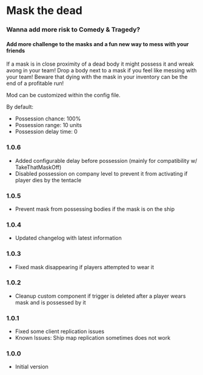 # Mask the dead

### Wanna add more risk to Comedy & Tragedy? 
#### Add more challenge to the masks and a fun new way to mess with your friends

If a mask is in close proximity of a dead body it might possess it and wreak avong in your team! Drop a body next to a mask if you feel like messing with your team! Beware that dying with the mask in your inventory can be the end of a profitable run!

Mod can be customized within the config file.

By default:
 * Possession chance: 100%
 * Possession range: 10 units
 * Possession delay time: 0

### **1.0.6**
- Added configurable delay before possession (mainly for compatibility w/ TakeThatMaskOff)
- Disabled possession on company level to prevent it from activating if player dies by the tentacle

### **1.0.5**
- Prevent mask from possessing bodies if the mask is on the ship

### **1.0.4**
- Updated changelog with latest information

### **1.0.3**
- Fixed mask disappearing if players attempted to wear it

### **1.0.2**
- Cleanup custom component if trigger is deleted after a player wears mask and is possessed by it

### **1.0.1**
- Fixed some client replication issues
- Known Issues: Ship map replication sometimes does not work

### **1.0.0**
- Initial version